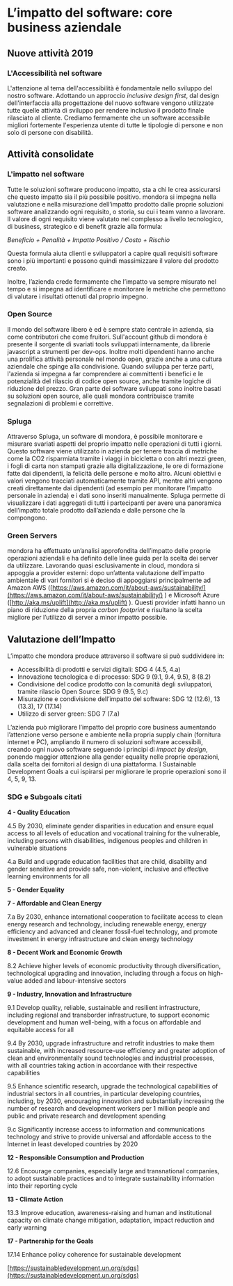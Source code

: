 # L’impatto del software: core business aziendale

## Nuove attività 2019

### L'Accessibilità nel software
L'attenzione al tema dell'accessibilità è fondamentale nello sviluppo del nostro software. 
Adottando un approccio _inclusive design first_,  dal design dell'interfaccia alla progettazione del nuovo software vengono utilizzate tutte quelle attività di sviluppo per rendere inclusivo il prodotto finale rilasciato al cliente.
Crediamo fermamente che un software accessibile migliori fortemente l'esperienza utente di tutte le tipologie di persone e non solo di persone con disabilità.

## Attività consolidate

### L'impatto nel software

Tutte le soluzioni software producono impatto, sta a chi le crea assicurarsi che questo impatto sia il più possibile positivo. mondora si impegna nella valutazione e nella misurazione dell’impatto prodotto dalle proprie soluzioni software analizzando ogni requisito, o storia, su cui i team vanno a lavorare. Il valore di ogni requisito viene valutato nel complesso a livello tecnologico, di business, strategico e di benefit grazie alla formula:

_Beneficio + Penalità + Impatto Positivo / Costo + Rischio_

Questa formula aiuta clienti e sviluppatori a capire quali requisiti software sono i più importanti e possono quindi massimizzare il valore del prodotto creato.

Inoltre, l’azienda crede fermamente che l’impatto va sempre misurato nel tempo e si impegna ad identificare e monitorare le metriche che permettono di valutare i risultati ottenuti dal proprio impegno.

### Open Source

Il mondo del software libero è ed è sempre stato centrale in azienda, sia come contributori che come fruitori. Sull'account github di mondora è presente il sorgente di svariati tools sviluppati internamente, da librerie javascript a strumenti per dev-ops. Inoltre molti dipendenti hanno anche una prolifica attività personale nel mondo open, grazie anche a una cultura aziendale che spinge alla condivisione. Quando sviluppa per terze parti, l'azienda si impegna a far comprendere ai committenti i benefici e le potenzialità del rilascio di codice open source, anche tramite logiche di riduzione del prezzo. Gran parte dei software sviluppati sono inoltre basati su soluzioni open source, alle quali mondora contribuisce tramite segnalazioni di problemi e correttive.

### Spluga

Attraverso Spluga, un software di mondora, è possibile monitorare e misurare svariati aspetti del proprio impatto nelle operazioni di tutti i giorni. Questo software viene utilizzato in azienda per tenere traccia di metriche come la CO2 risparmiata tramite i viaggi in bicicletta o con altri mezzi green, i fogli di carta non stampati grazie alla digitalizzazione, le ore di formazione fatte dai dipendenti, la felicità delle persone e molto altro. Alcuni obiettivi e valori vengono tracciati automaticamente tramite API, mentre altri vengono creati direttamente dai dipendenti \(ad esempio per monitorare l’impatto personale in azienda\) e i dati sono inseriti manualmente. Spluga permette di visualizzare i dati aggregati di tutti i partecipanti per avere una panoramica dell’impatto totale prodotto dall’azienda e dalle persone che la compongono.

### Green Servers

mondora ha effettuato un’analisi approfondita dell’impatto delle proprie operazioni aziendali e ha definito delle linee guida per la scelta dei server da utilizzare. Lavorando quasi esclusivamente in cloud, mondora si appoggia a provider esterni: dopo un’attenta valutazione dell’impatto ambientale di vari fornitori si è deciso di appoggiarsi principalmente ad Amazon AWS \([https://aws.amazon.com/it/about-aws/sustainability/](https://aws.amazon.com/it/about-aws/sustainability/) \) e Microsoft Azure \([http://aka.ms/uplift](http://aka.ms/uplift) \). Questi provider infatti hanno un piano di riduzione della propria _carbon footprint_ e risultano la scelta migliore per l’utilizzo di server a minor impatto possible.

## Valutazione dell’Impatto

L’impatto che mondora produce attraverso il software si può suddividere in:

* Accessibilità di prodotti  e servizi digitali: SDG 4 \(4.5, 4.a\)
* Innovazione tecnologica e di processo: SDG 9 \(9.1, 9.4, 9.5\), 8 \(8.2\)
* Condivisione del codice prodotto con la comunità degli sviluppatori, tramite rilascio Open Source: SDG 9 \(9.5, 9.c\)
* Misurazione e condivisione dell’impatto del software: SDG 12 \(12.6\), 13 \(13.3\), 17 \(17.14\)
* Utilizzo di server green: SDG 7 \(7.a\)

L’azienda può migliorare l’impatto del proprio core business aumentando l’attenzione verso persone e ambiente nella propria supply chain \(fornitura internet e PC\), ampliando il numero di soluzioni software accessibili, creando ogni nuovo software seguendo i principi di _impact by design_, ponendo maggior attenzione alla gender equality nelle proprie operazioni, dalla scelta dei fornitori al design di una piattaforma. I Sustainable Development Goals a cui ispirarsi per migliorare le proprie operazioni sono il 4, 5, 9, 13.

### SDG e Subgoals citati

**4 - Quality Education**

4.5 By 2030, eliminate gender disparities in education and ensure equal access to all levels of education and vocational training for the vulnerable, including persons with disabilities, indigenous peoples and children in vulnerable situations

4.a Build and upgrade education facilities that are child, disability and gender sensitive and provide safe, non-violent, inclusive and effective learning environments for all

**5 - Gender Equality**

**7 - Affordable and Clean Energy**

7.a By 2030, enhance international cooperation to facilitate access to clean energy research and technology, including renewable energy, energy efficiency and advanced and cleaner fossil-fuel technology, and promote investment in energy infrastructure and clean energy technology

**8 - Decent Work and Economic Growth**

8.2 Achieve higher levels of economic productivity through diversification, technological upgrading and innovation, including through a focus on high-value added and labour-intensive sectors

**9 - Industry, Innovation and Infrastructure**

9.1 Develop quality, reliable, sustainable and resilient infrastructure, including regional and transborder infrastructure, to support economic development and human well-being, with a focus on affordable and equitable access for all

9.4 By 2030, upgrade infrastructure and retrofit industries to make them sustainable, with increased resource-use efficiency and greater adoption of clean and environmentally sound technologies and industrial processes, with all countries taking action in accordance with their respective capabilities

9.5 Enhance scientific research, upgrade the technological capabilities of industrial sectors in all countries, in particular developing countries, including, by 2030, encouraging innovation and substantially increasing the number of research and development workers per 1 million people and public and private research and development spending

9.c Significantly increase access to information and communications technology and strive to provide universal and affordable access to the Internet in least developed countries by 2020

**12 - Responsible Consumption and Production**

12.6 Encourage companies, especially large and transnational companies, to adopt sustainable practices and to integrate sustainability information into their reporting cycle

**13 - Climate Action**

13.3 Improve education, awareness-raising and human and institutional capacity on climate change mitigation, adaptation, impact reduction and early warning

**17 - Partnership for the Goals**

17.14 Enhance policy coherence for sustainable development

[https://sustainabledevelopment.un.org/sdgs](https://sustainabledevelopment.un.org/sdgs)

